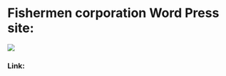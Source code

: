 # Fishermen corporation Word Press site:
<img src="https://i.ibb.co/Gn0PLDJ/baner-github.jpg">

### Link: 
